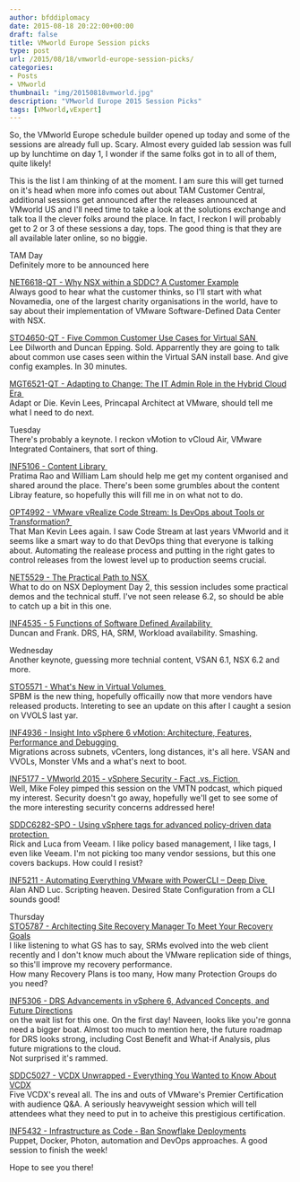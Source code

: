 ```yaml
---
author: bfddiplomacy
date: 2015-08-18 20:22:00+00:00
draft: false
title: VMworld Europe Session picks
type: post
url: /2015/08/18/vmworld-europe-session-picks/
categories:
- Posts
- VMworld
thumbnail: "img/20150818vmworld.jpg"
description: "VMworld Europe 2015 Session Picks"
tags: [VMworld,vExpert]
---
```


So, the VMworld Europe schedule builder opened up today and some of the sessions are already full up. Scary. Almost every guided lab session was full up by lunchtime on day 1, I wonder if the same folks got in to all of them, quite likely!  
  
This is the list I am thinking of at the moment. I am sure this will get turned on it's head when more info comes out about TAM Customer Central, additional sessions get announced after the releases announced at VMworld US and I'll need time to take a look at the solutions exchange and talk toa ll the clever folks around the place. In fact, I reckon I will probably get to 2 or 3 of these sessions a day, tops. The good thing is that they are all available later online, so no biggie.  
  
  
  
TAM Day  
Definitely more to be announced here  
  
[NET6618-QT - Why NSX within a SDDC? A Customer Example](https://vmworldeurope2015.lanyonevents.com/connect/sessionDetail.ww?SESSION_ID=1279)  
Always good to hear what the customer thinks, so I'll start with what Novamedia, one of the largest charity organisations in the world, have to say about their implementation of VMware Software-Defined Data Center with NSX.  
  
[STO4650-QT - Five Common Customer Use Cases for Virtual SAN ](https://vmworldeurope2015.lanyonevents.com/connect/search.ww#loadSearch-searchPhrase=STO4650-QT&searchType=session&tc=0&sortBy=&p=)  
Lee Dilworth and Duncan Epping. Sold. Apparrently they are going to talk about common use cases seen within the Virtual SAN install base. And give config examples. In 30 minutes.  
  
[MGT6521-QT - Adapting to Change: The IT Admin Role in the Hybrid Cloud Era ](https://vmworldeurope2015.lanyonevents.com/connect/sessionDetail.ww?SESSION_ID=1250)  
Adapt or Die. Kevin Lees, Princapal Architect at VMware, should tell me what I need to do next.  
  
Tuesday  
There's probably a keynote. I reckon vMotion to vCloud Air, VMware Integrated Containers, that sort of thing.  
  
[INF5106 - Content Library ](https://vmworldeurope2015.lanyonevents.com/connect/search.ww#loadSearch-searchPhrase=inf5106&searchType=session&tc=0&sortBy=&p=)  
Pratima Rao and William Lam should help me get my content organised and shared around the place. There's been some grumbles about the content Libray feature, so hopefully this will fill me in on what not to do.  
  
[OPT4992 - VMware vRealize Code Stream: Is DevOps about Tools or Transformation? ](https://vmworldeurope2015.lanyonevents.com/connect/search.ww#loadSearch-searchPhrase=OPT4992&searchType=session&tc=0&sortBy=&p=)  
That Man Kevin Lees again. I saw Code Stream at last years VMworld and it seems like a smart way to do that DevOps thing that everyone is talking about. Automating the realease process and putting in the right gates to control releases from the lowest level up to production seems crucial.  
  
[NET5529 - The Practical Path to NSX ](https://vmworldeurope2015.lanyonevents.com/connect/search.ww#loadSearch-searchPhrase=NET552&searchType=session&tc=0&sortBy=&p=)  
What to do on NSX Deployment Day 2, this session includes some practical demos and the technical stuff. I've not seen release 6.2, so should be able to catch up a bit in this one.  
  
[INF4535 - 5 Functions of Software Defined Availability ](https://vmworldeurope2015.lanyonevents.com/connect/search.ww#loadSearch-searchPhrase=INF4535&searchType=session&tc=0&sortBy=&p=)  
Duncan and Frank. DRS, HA, SRM, Workload availability. Smashing.  
  
Wednesday  
Another keynote, guessing more technial content, VSAN 6.1, NSX 6.2 and more.  
  
[STO5571 - What's New in Virtual Volumes ](https://vmworldeurope2015.lanyonevents.com/connect/search.ww#loadSearch-searchPhrase=STO5571&searchType=session&tc=0&sortBy=&p=)  
SPBM is the new thing, hopefully officailly now that more vendors have released products. Intereting to see an update on this after I caught a sesion on VVOLS last yar.  
  
[INF4936 - Insight Into vSphere 6 vMotion: Architecture, Features, Performance and Debugging ](https://vmworldeurope2015.lanyonevents.com/connect/search.ww#loadSearch-searchPhrase=INF4936&searchType=session&tc=0&sortBy=&p=)  
Migrations across subnets, vCenters, long distances, it's all here. VSAN and VVOLs, Monster VMs and a what's next to boot.  
  
[INF5177 - VMworld 2015 - vSphere Security - Fact .vs. Fiction ](https://vmworldeurope2015.lanyonevents.com/connect/search.ww#loadSearch-searchPhrase=INF5177&searchType=session&tc=0&sortBy=&p=)  
Well, Mike Foley pimped this session on the VMTN podcast, which piqued my interest. Security doesn't go away, hopefully we'll get to see some of the more interesting security concerns addressed here!  
  
[SDDC6282-SPO - Using vSphere tags for advanced policy-driven data protection ](https://vmworldeurope2015.lanyonevents.com/connect/search.ww#loadSearch-searchPhrase=SDDC6282-SPO&searchType=session&tc=0&sortBy=&p=)  
Rick and Luca from Veeam. I like policy based management, I like tags, I even like Veeam. I'm not picking too many vendor sessions, but this one covers backups. How could I resist?  
  
[INF5211 - Automating Everything VMware with PowerCLI – Deep Dive ](https://vmworldeurope2015.lanyonevents.com/connect/search.ww#loadSearch-searchPhrase=INF5211&searchType=session&tc=0&sortBy=&p=)  
Alan AND Luc. Scripting heaven. Desired State Configuration from a CLI sounds good!  
  
Thursday  
[STO5787 - Architecting Site Recovery Manager To Meet Your Recovery Goals](https://vmworldeurope2015.lanyonevents.com/connect/search.ww#loadSearch-searchPhrase=STO5787&searchType=session&tc=0&sortBy=&p=)  
I like listening to what GS has to say, SRMs evolved into the web client recently and I don't know much about the VMware replication side of things, so this'll improve my recovery performance.  
How many Recovery Plans is too many, How many Protection Groups do you need?  
  
[INF5306 - DRS Advancements in vSphere 6, Advanced Concepts, and Future Directions](https://vmworldeurope2015.lanyonevents.com/connect/search.ww#loadSearch-searchPhrase=INF5306&searchType=session&tc=0&sortBy=&p=)  
on the wait list for this one. On the first day! Naveen, looks like you're gonna need a bigger boat. Almost too much to mention here, the future roadmap for DRS looks strong, including Cost Benefit and What-if Analysis, plus future migrations to the cloud.  
Not surprised it's rammed.  
  
[SDDC5027 - VCDX Unwrapped - Everything You Wanted to Know About VCDX](https://vmworldeurope2015.lanyonevents.com/connect/search.ww#loadSearch-searchPhrase=SDDC5027&searchType=session&tc=0&sortBy=&p=)  
Five VCDX's reveal all. The ins and outs of VMware's Premier Certification with audience Q&A. A seriously heavyweight session which will tell attendees what they need to put in to acheive this prestigious certification.  
  
[INF5432 - Infrastructure as Code - Ban Snowflake Deployments](https://vmworldeurope2015.lanyonevents.com/connect/search.ww#loadSearch-searchPhrase=SDDC5027&searchType=session&tc=0&sortBy=&p=)  
Puppet, Docker, Photon, automation and DevOps approaches. A good session to finish the week!  
  
  
Hope to see you there!  
  


